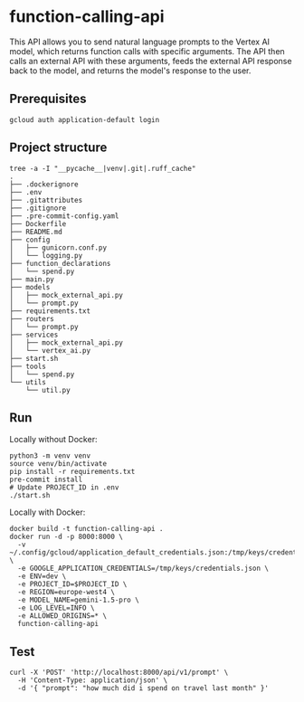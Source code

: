 # function-calling-api
This API allows you to send natural language prompts to the Vertex AI model, which returns function calls with specific arguments. The API then calls an external API with these arguments, feeds the external API response back to the model, and returns the model's response to the user.

## Prerequisites
```
gcloud auth application-default login
```

## Project structure
```
tree -a -I "__pycache__|venv|.git|.ruff_cache"
.
├── .dockerignore
├── .env
├── .gitattributes
├── .gitignore
├── .pre-commit-config.yaml
├── Dockerfile
├── README.md
├── config
│   ├── gunicorn.conf.py
│   └── logging.py
├── function_declarations
│   └── spend.py
├── main.py
├── models
│   ├── mock_external_api.py
│   └── prompt.py
├── requirements.txt
├── routers
│   └── prompt.py
├── services
│   ├── mock_external_api.py
│   └── vertex_ai.py
├── start.sh
├── tools
│   └── spend.py
└── utils
    └── util.py
```

## Run

Locally without Docker:
```
python3 -m venv venv
source venv/bin/activate
pip install -r requirements.txt
pre-commit install
# Update PROJECT_ID in .env
./start.sh
```

Locally with Docker:
```
docker build -t function-calling-api .
docker run -d -p 8000:8000 \
  -v ~/.config/gcloud/application_default_credentials.json:/tmp/keys/credentials.json \
  -e GOOGLE_APPLICATION_CREDENTIALS=/tmp/keys/credentials.json \
  -e ENV=dev \
  -e PROJECT_ID=$PROJECT_ID \
  -e REGION=europe-west4 \
  -e MODEL_NAME=gemini-1.5-pro \
  -e LOG_LEVEL=INFO \
  -e ALLOWED_ORIGINS=* \
  function-calling-api
```
## Test
```
curl -X 'POST' 'http://localhost:8000/api/v1/prompt' \
  -H 'Content-Type: application/json' \
  -d '{ "prompt": "how much did i spend on travel last month" }'

```
